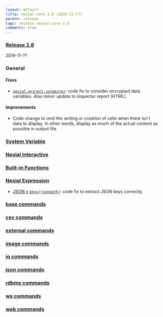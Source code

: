 ```yaml
---
layout: default
title: nexial-core 2.8 (2019-11-??)
parent: release
tags: release nexial-core 2.8
comments: true
---
```


### <a href="https://github.com/nexiality/nexial-core/releases/tag/nexial-core-v2.8_????" class="external-link" target="_nexial_link">Release 2.8</a>
2019-11-??


### General
#### Fixes
- [`nexial-project-inspector`](../userguide/BatchFiles#nexial-project-inspector): code fix to consider encrypted data 
  variables. Also minor update to inspector report (HTML).

#### Improvements
- Code change to omit the writing or creation of cells when there isn't data to display. In other words, display 
as much of the actual content as possible in output file.

### [System Variable](../systemvars)


### [Nexial Interactive](../interactive)


### [Built-in Functions](../functions)


### [Nexial Expression](../expressions)
- [JSON &raquo; `keys(jsonpath)`](../expressions/JSONexpression#keysjsonpath): code fix to extract JSON keys correctly. 


### [base commands](../commands/base)


### [csv commands](../commands/csv)


### [external commands](../commands/external)


### [image commands](../commands/image)
 

### [io commands](../commands/io)


### [json commands](../commands/json)


### [rdbms commands](../commands/rdbms)


### [ws commands](../commands/ws)


### [web commands](../commands/web)
